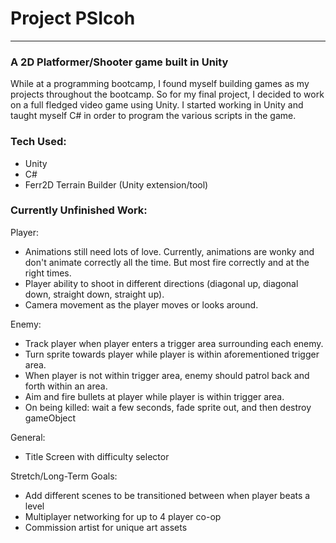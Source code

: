 # Project PSIcoh
-----------
### A 2D Platformer/Shooter game built in Unity
While at a programming bootcamp, I found myself building games as my projects throughout the bootcamp. So for my final project, I decided to work on a full fledged video game using Unity. I started working in Unity and taught myself C# in order to program the various scripts in the game.

### Tech Used:
- Unity
- C#
- Ferr2D Terrain Builder (Unity extension/tool)

### Currently Unfinished Work:
Player:
- Animations still need lots of love. Currently, animations are wonky and don't animate correctly all the time. But most fire correctly and at the right times.
- Player ability to shoot in different directions (diagonal up, diagonal down, straight down, straight up).
- Camera movement as the player moves or looks around.

Enemy:
- Track player when player enters a trigger area surrounding each enemy.
- Turn sprite towards player while player is within aforementioned trigger area.
- When player is not within trigger area, enemy should patrol back and forth within an area.
- Aim and fire bullets at player while player is within trigger area.
- On being killed: wait a few seconds, fade sprite out, and then destroy gameObject

General:
- Title Screen with difficulty selector

Stretch/Long-Term Goals:
- Add different scenes to be transitioned between when player beats a level
- Multiplayer networking for up to 4 player co-op
- Commission artist for unique art assets
